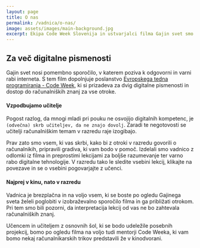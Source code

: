 ```yaml
---
layout: page
title: O nas
permalink: /vadnica/o-nas/
image: assets/images/main-background.jpg
excerpt: Ekipa Code Week Slovenija in ustvarjalci filma Gajin svet smo ustvarili vadnico, s katero želimo mladim pomagati pri razumevanju digitalnega sveta.
---
```


## Za več digitalne pismenosti

Gajin svet nosi pomembno sporočilo, v katerem poziva k odgovorni in varni rabi interneta. S tem film dopolnjuje poslanstvo <a href="http://codeweek.si/" target="blank">Evropskega tedna programiranja - Code Week</a>, ki si prizadeva za dvig digitalne pismenosti in dostop do računalniških znanj za vse otroke.

#### Vzpodbujamo učitelje

Pogost razlog, da mnogi mladi pri pouku ne osvojijo digitalnih kompetenc, je `(odvečna) skrb učiteljev, da ne znajo dovolj`. Zaradi te negotovosti se učitelji računalniškim temam v razredu raje izogibajo.

Prav zato smo vsem, ki vas skrbi, kako bi z otroki v razredu govorili o računalnikih, pripravili gradiva, ki vam bodo v pomoč. Izdelali smo vadnico z odlomki iz filma in preprostimi lekcijami za boljše razumevanje ter varno rabo digitalne tehnologije. V razredu tako le sledite vsebini lekcij, klikajte na povezave in se o vsebini pogovarjajte z učenci.

#### Najprej v kinu, nato v razredu

Vadnica je brezplačna in na voljo vsem, ki se boste po ogledu Gajinega sveta želeli poglobiti v izobraževalno sporočilo filma in ga približati otrokom. Pri tem smo bili pozorni, da interpretacija lekcij od vas ne bo zahtevala računalniških znanj.

Učencem in učiteljem z osnovnih šol, ki se bodo udeležile posebnih projekcij, bomo po ogledu filma na voljo tudi mentorji Code Weeka, ki vam bomo nekaj računalnikarskih trikov predstavili že v kinodvorani.
